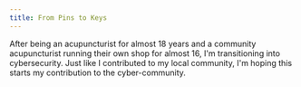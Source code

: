```yaml
---
title: From Pins to Keys
---
```


After being an acupuncturist for almost 18 years and a community acupuncturist running their own shop for almost 16, I'm transitioning into cybersecurity. Just like I contributed to my local community, I'm hoping this starts my contribution to the cyber-community.
